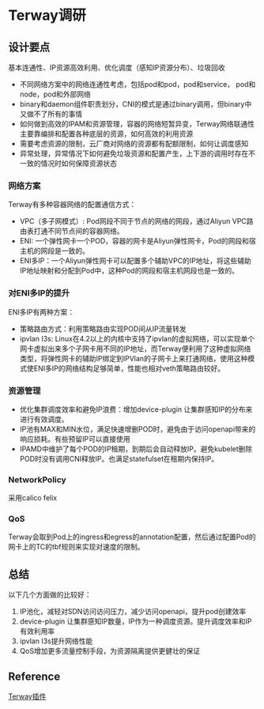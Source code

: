 # Terway调研

## 设计要点

基本连通性、IP资源高效利用、优化调度（感知IP资源分布）、垃圾回收

- 不同网络方案中的网络连通性考虑，包括pod和pod，pod和service， pod和node，pod和外部网络
- binary和daemon组件职责划分，CNI的模式是通过binary调用，但binary中又做不了所有的事情
- 如何做到高效的IPAM和资源管理，容器的网络短暂异变，Terway网络联通性主要靠编排和配置各种底层的资源，如何高效的利用资源
- 需要考虑资源的限制，云厂商对网络的资源都有配额限制，如何让调度感知
- 异常处理，异常情况下如何避免垃圾资源和配置产生，上下游的调用时存在不一致的情况时如何保障资源状态

### 网络方案

Terway有多种容器网络的配置通信方式：

- VPC（多子网模式）: Pod网段不同于节点的网络的网段，通过Aliyun VPC路由表打通不同节点间的容器网络。
- ENI: 一个弹性网卡一个POD，容器的网卡是Aliyun弹性网卡，Pod的网段和宿主机的网段是一致的。
- ENI多IP：一个Aliyun弹性网卡可以配置多个辅助VPC的IP地址，将这些辅助IP地址映射和分配到Pod中，这种Pod的网段和宿主机网段也是一致的。

### 对ENI多IP的提升

ENI多IP有两种方案：

- 策略路由方式：利用策略路由实现POD间从IP流量转发
- ipvlan I3s: Linux在4.2以上的内核中支持了ipvlan的虚拟网络，可以实现单个网卡虚拟出来多个子网卡用不同的IP地址，而Terway便利用了这种虚拟网络类型，将弹性网卡的辅助IP绑定到IPVlan的子网卡上来打通网络，使用这种模式使ENI多IP的网络结构足够简单，性能也相对veth策略路由较好。

### 资源管理

- 优化集群调度效率和避免IP浪费：增加device-plugin 让集群感知IP的分布来进行有效调度。
- IP池有MAX和MIN水位，满足快速增删POD时，避免由于访问openapi带来的响应损耗。有些预留IP可以直接使用
- IPAMD中维护了每个POD的IP租期，到期后会自动释放IP。避免kubelet删除POD时没有调用CNI释放IP。也满足statefulset在租期内保持IP。

### NetworkPolicy

采用calico felix

### QoS

Terway会取到Pod上的ingress和egress的annotation配置，然后通过配置Pod的网卡上的TC的tbf规则来实现对速度的限制。

## 总结

以下几个方面做的比较好：

1. IP池化，减轻对SDN访问访问压力，减少访问openapi，提升pod创建效率
2. device-plugin 让集群感知IP数量，IP作为一种调度资源。提升调度效率和IP有效利用率
3. ipvlan I3s提升网络性能
4. QoS增加更多流量控制手段，为资源隔离提供更健壮的保证

## Reference

[Terway插件](https://github.com/AliyunContainerService/terway/blob/master/docs/design.md)